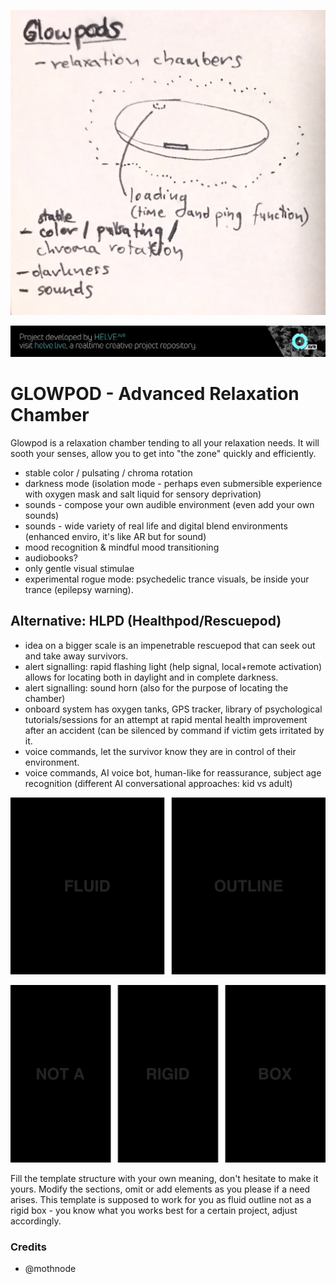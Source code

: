 ![Project Banner](glowpod-idea.JPG)

[![BANNERTAG](/assets/readme_visuals/helve-banner.png)](http://helve.live)

<a name="intro"></a> 
# GLOWPOD - Advanced Relaxation Chamber
Glowpod is a relaxation chamber tending to all your relaxation needs. It will sooth your senses, allow you to get into "the zone" quickly and efficiently.

- stable color / pulsating / chroma rotation
- darkness mode (isolation mode - perhaps even submersible experience with oxygen mask and salt liquid for sensory deprivation)
- sounds - compose your own audible environment (even add your own sounds) 
- sounds - wide variety of real life and digital blend environments (enhanced enviro, it's like AR but for sound)
- mood recognition & mindful mood transitioning
- audiobooks?
- only gentle visual stimulae
- experimental rogue mode: psychedelic trance visuals, be inside your trance (epilepsy warning).

## Alternative: HLPD (Healthpod/Rescuepod)
- idea on a bigger scale is an impenetrable rescuepod that can seek out and take away survivors.
- alert signalling: rapid flashing light (help signal, local+remote activation) allows for locating both in daylight and in complete darkness.
- alert signalling: sound horn (also for the purpose of locating the chamber)
- onboard system has oxygen tanks, GPS tracker, library of psychological tutorials/sessions for an attempt at rapid mental health improvement after an accident (can be silenced by command if victim gets irritated by it.
- voice commands, let the survivor know they are in control of their environment.
- voice commands, AI voice bot, human-like for reassurance, subject age recognition (different AI conversational approaches: kid vs adult)

![GALLERY DUAL](/assets/readme_visuals/vaco-dual-gallery.png)

![GALLERY TRIPLE](/assets/readme_visuals/vaco-triple-gallery.png)

Fill the template structure with your own meaning, don't hesitate to make it yours. Modify the sections, omit or add elements as you please if a need arises. This template is supposed to work for you as fluid outline not as a rigid box - you know what you works best for a certain project, adjust accordingly.

<a name="credits"></a>
### Credits
+ @mothnode
